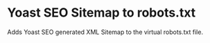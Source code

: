 Yoast SEO Sitemap to robots.txt
===============================

Adds Yoast SEO generated XML Sitemap to the virtual robots.txt file.
